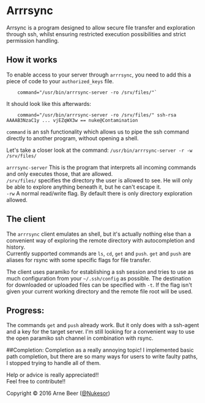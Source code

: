 # Arrrsync

Arrsync is a program designed to allow secure file transfer and exploration through ssh, whilst ensuring restricted execution possibilities and strict permission handling.

## How it works

To enable access to your server through `arrrsync`, you need to add this a piece of code to your `authorized_keys` file.

        command="/usr/bin/arrrsync-server -ro /srv/files/"`

It should look like this afterwards:

        command="/usr/bin/arrrsync-server -ro /srv/files/" ssh-rsa AAAAB3NzaC1y ... vjEZqWX3w == nuke@Contamination

`command` is an ssh functionality which allows us to pipe the ssh command directly to another program, without opening a shell.  

Let's take a closer look at the command: `/usr/bin/arrrsync-server -r -w /srv/files/`

`arrrsync-server` This is the program that interprets all incoming commands and only executes those, that are allowed.  
`/srv/files/` specifies the directory the user is allowed to see. He will only be able to explore anything beneath it, but he can't escape it.  
`-rw` A normal read/write flag. By default there is only directory exploration allowed.  

## The client

The `arrrsync` client emulates an shell, but it's actually nothing else than a convenient way of exploring the remote directory with autocompletion and history.  
Currently supported commands are `ls`, `cd`, `get` and `push`. `get` and `push` are aliases for rsync with some specific flags for file transfer.

The client uses paramiko for establishing a ssh session and tries to use as much configuration from your `~/.ssh/config` as possible.
The destination for downloaded or uploaded files can be specified with `-t`. If the flag isn't given your current working directory and the remote file root will be used.

## Progress:

The commands `get` and `push` already work. But it only does with a ssh-agent and a key for the target server. I'm still looking for a convenient way to use the open paramiko ssh channel in combination with rsync.

##Completion:
Completion as a really annoying topic! I implemented basic path completion, but there are so many ways for users to write faulty paths, I stopped trying to handle all of them.  


Help or advice is really appreciated!!  
Feel free to contribute!!


Copyright &copy; 2016 Arne Beer ([@Nukesor](https://github.com/Nukesor))
